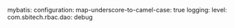 mybatis:
  configuration:
    map-underscore-to-camel-case: true
logging:
  level:
    com.sbitech.rbac.dao: debug
